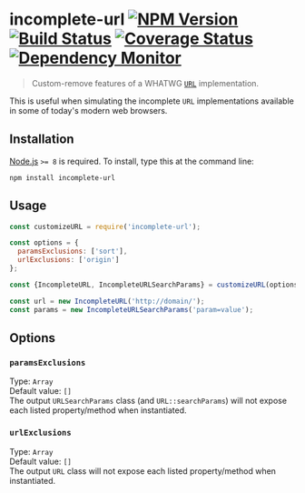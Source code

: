 # incomplete-url [![NPM Version][npm-image]][npm-url] [![Build Status][travis-image]][travis-url] [![Coverage Status][coveralls-image]][coveralls-url] [![Dependency Monitor][greenkeeper-image]][greenkeeper-url]

> Custom-remove features of a WHATWG [`URL`](https://developer.mozilla.org/en/docs/Web/API/URL) implementation.


This is useful when simulating the incomplete `URL` implementations available in some of today's modern web browsers.


## Installation

[Node.js](http://nodejs.org/) `>= 8` is required. To install, type this at the command line:
```shell
npm install incomplete-url
```


## Usage

```js
const customizeURL = require('incomplete-url');

const options = {
  paramsExclusions: ['sort'],
  urlExclusions: ['origin']
};

const {IncompleteURL, IncompleteURLSearchParams} = customizeURL(options);

const url = new IncompleteURL('http://domain/');
const params = new IncompleteURLSearchParams('param=value');
```


## Options

### `paramsExclusions`
Type: `Array`  
Default value: `[]`  
The output `URLSearchParams` class (and `URL::searchParams`) will not expose each listed property/method when instantiated.

### `urlExclusions`
Type: `Array`  
Default value: `[]`  
The output `URL` class will not expose each listed property/method when instantiated.


[npm-image]: https://img.shields.io/npm/v/incomplete-url.svg
[npm-url]: https://npmjs.com/package/incomplete-url
[travis-image]: https://img.shields.io/travis/stevenvachon/incomplete-url.svg
[travis-url]: https://travis-ci.org/stevenvachon/incomplete-url
[coveralls-image]: https://img.shields.io/coveralls/stevenvachon/incomplete-url.svg
[coveralls-url]: https://coveralls.io/github/stevenvachon/incomplete-url
[greenkeeper-image]: https://badges.greenkeeper.io/stevenvachon/incomplete-url.svg
[greenkeeper-url]: https://greenkeeper.io/
